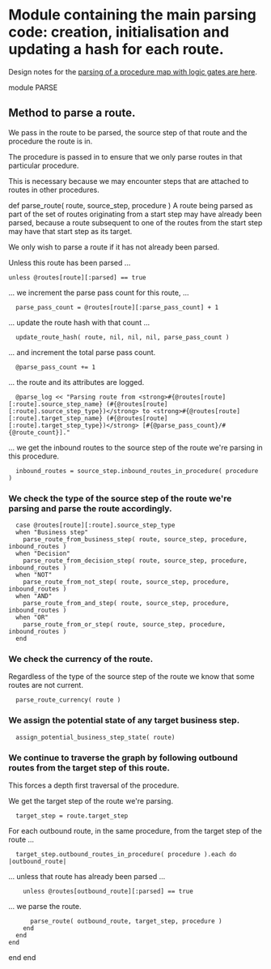# Module containing the main parsing code: creation, initialisation and updating a hash for each route.

Design notes for the [parsing of a procedure map with logic gates are here](https://ukparliament.github.io/ontologies/procedure/flowcharts/meta/design-notes/#procedure-maps-with-logic-gates).

module PARSE
## Method to parse a route.

We pass in the route to be parsed, the source step of that route and the procedure the route is in.

The procedure is passed in to ensure that we only parse routes in that particular procedure.

This is necessary because we may encounter steps that are attached to routes in other procedures.

   def parse_route( route, source_step, procedure )
A route being parsed as part of the set of routes originating from a start step may have already been parsed, because a route subsequent to one of the routes from the start step may have that start step as its target.

We only wish to parse a route if it has not already been parsed.

Unless this route has been parsed ...

    unless @routes[route][:parsed] == true
... we increment the parse pass count for this route, ...

      parse_pass_count = @routes[route][:parse_pass_count] + 1
... update the route hash with that count ...

      update_route_hash( route, nil, nil, nil, parse_pass_count )
... and increment the total parse pass count.

      @parse_pass_count += 1
... the route and its attributes are logged.

      @parse_log << "Parsing route from <strong>#{@routes[route][:route].source_step_name} (#{@routes[route][:route].source_step_type})</strong> to <strong>#{@routes[route][:route].target_step_name} (#{@routes[route][:route].target_step_type})</strong> [#{@parse_pass_count}/#{@route_count}]."
... we get the inbound routes to the source step of the route we're parsing in this procedure.

      inbound_routes = source_step.inbound_routes_in_procedure( procedure )
### We check the type of the source step of the route we're parsing and parse the route accordingly.

      case @routes[route][:route].source_step_type
      when "Business step"
        parse_route_from_business_step( route, source_step, procedure, inbound_routes )
      when "Decision"
        parse_route_from_decision_step( route, source_step, procedure, inbound_routes )
      when "NOT"
        parse_route_from_not_step( route, source_step, procedure, inbound_routes )
      when "AND"
        parse_route_from_and_step( route, source_step, procedure, inbound_routes )
      when "OR"
        parse_route_from_or_step( route, source_step, procedure, inbound_routes )
      end
### We check the currency of the route.

Regardless of the type of the source step of the route we know that some routes are not current.

      parse_route_currency( route )
### We assign the potential state of any target business step.

      assign_potential_business_step_state( route)
### We continue to traverse the graph by following outbound routes from the target step of this route.

This forces a depth first traversal of the procedure.

We get the target step of the route we're parsing.

      target_step = route.target_step
For each outbound route, in the same procedure, from the target step of the route ...

      target_step.outbound_routes_in_procedure( procedure ).each do |outbound_route|
... unless that route has already been parsed ...

        unless @routes[outbound_route][:parsed] == true
... we parse the route.

          parse_route( outbound_route, target_step, procedure )
        end
      end
    end
  end
end